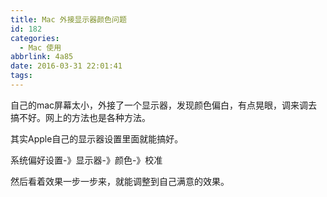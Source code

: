 ```yaml
---
title: Mac 外接显示器颜色问题
id: 182
categories:
  - Mac 使用
abbrlink: 4a85
date: 2016-03-31 22:01:41
tags:
---
```


自己的mac屏幕太小，外接了一个显示器，发现颜色偏白，有点晃眼，调来调去搞不好。网上的方法也是各种方法。

其实Apple自己的显示器设置里面就能搞好。

系统偏好设置-》显示器-》颜色-》校准

然后看着效果一步一步来，就能调整到自己满意的效果。